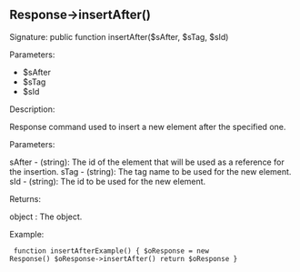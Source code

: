 ## Response->insertAfter()

Signature: public function insertAfter($sAfter, $sTag, $sId)

Parameters:

* $sAfter
* $sTag
* $sId

Description:

Response command used to insert a new element after the specified
one.

Parameters:

sAfter - (string):  The id of the element that will be used as a reference
for the insertion.
sTag - (string):  The tag name to be used for the new element.
sId - (string):  The id to be used for the new element.

Returns:

object : The <Response> object.

Example:
<code><pre>
function insertAfterExample()
{
    $oResponse = new Response()
    $oResponse->insertAfter()
    return $oResponse
}
</pre></code>